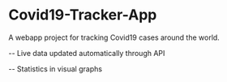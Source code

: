 # Covid19-Tracker-App

A webapp project for tracking Covid19 cases around the world.

-- Live data updated automatically through API

-- Statistics in visual graphs
